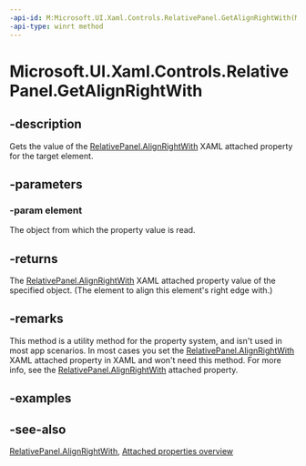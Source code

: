 ```yaml
---
-api-id: M:Microsoft.UI.Xaml.Controls.RelativePanel.GetAlignRightWith(Microsoft.UI.Xaml.UIElement)
-api-type: winrt method
---
```


<!-- Method syntax
public object GetAlignRightWith(Windows.UI.Xaml.UIElement element)
-->

# Microsoft.UI.Xaml.Controls.RelativePanel.GetAlignRightWith

## -description
Gets the value of the [RelativePanel.AlignRightWith](relativepanel_alignrightwith.md) XAML attached property for the target element.

## -parameters
### -param element
The object from which the property value is read.

## -returns
The [RelativePanel.AlignRightWith](relativepanel_alignrightwith.md) XAML attached property value of the specified object. (The element to align this element's right edge with.)

## -remarks
This method is a utility method for the property system, and isn't used in most app scenarios. In most cases you set the [RelativePanel.AlignRightWith](relativepanel_alignrightwith.md) XAML attached property in XAML and won't need this method. For more info, see the [RelativePanel.AlignRightWith](relativepanel_alignrightwith.md) attached property.

## -examples

## -see-also

[RelativePanel.AlignRightWith](relativepanel_alignrightwith.md), [Attached properties overview](/windows/uwp/xaml-platform/attached-properties-overview)
